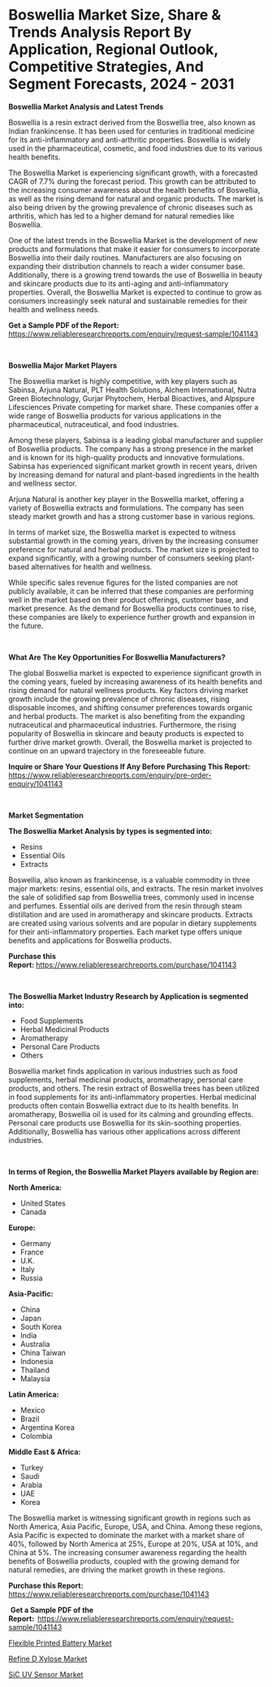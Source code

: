 <p><h1>Boswellia Market Size, Share & Trends Analysis Report By Application, Regional Outlook, Competitive Strategies, And Segment Forecasts, 2024 - 2031</h1></p><p><strong>Boswellia Market Analysis and Latest Trends</strong></p>
<p><p>Boswellia is a resin extract derived from the Boswellia tree, also known as Indian frankincense. It has been used for centuries in traditional medicine for its anti-inflammatory and anti-arthritic properties. Boswellia is widely used in the pharmaceutical, cosmetic, and food industries due to its various health benefits.</p><p>The Boswellia Market is experiencing significant growth, with a forecasted CAGR of 7.7% during the forecast period. This growth can be attributed to the increasing consumer awareness about the health benefits of Boswellia, as well as the rising demand for natural and organic products. The market is also being driven by the growing prevalence of chronic diseases such as arthritis, which has led to a higher demand for natural remedies like Boswellia.</p><p>One of the latest trends in the Boswellia Market is the development of new products and formulations that make it easier for consumers to incorporate Boswellia into their daily routines. Manufacturers are also focusing on expanding their distribution channels to reach a wider consumer base. Additionally, there is a growing trend towards the use of Boswellia in beauty and skincare products due to its anti-aging and anti-inflammatory properties. Overall, the Boswellia Market is expected to continue to grow as consumers increasingly seek natural and sustainable remedies for their health and wellness needs.</p></p>
<p><strong>Get a Sample PDF of the Report:&nbsp;</strong> <a href="https://www.reliableresearchreports.com/enquiry/request-sample/1041143">https://www.reliableresearchreports.com/enquiry/request-sample/1041143</a></p>
<p>&nbsp;</p>
<p><strong>Boswellia Major Market Players</strong></p>
<p><p>The Boswellia market is highly competitive, with key players such as Sabinsa, Arjuna Natural, PLT Health Solutions, Alchem International, Nutra Green Biotechnology, Gurjar Phytochem, Herbal Bioactives, and Alpspure Lifesciences Private competing for market share. These companies offer a wide range of Boswellia products for various applications in the pharmaceutical, nutraceutical, and food industries.</p><p>Among these players, Sabinsa is a leading global manufacturer and supplier of Boswellia products. The company has a strong presence in the market and is known for its high-quality products and innovative formulations. Sabinsa has experienced significant market growth in recent years, driven by increasing demand for natural and plant-based ingredients in the health and wellness sector.</p><p>Arjuna Natural is another key player in the Boswellia market, offering a variety of Boswellia extracts and formulations. The company has seen steady market growth and has a strong customer base in various regions. </p><p>In terms of market size, the Boswellia market is expected to witness substantial growth in the coming years, driven by the increasing consumer preference for natural and herbal products. The market size is projected to expand significantly, with a growing number of consumers seeking plant-based alternatives for health and wellness.</p><p>While specific sales revenue figures for the listed companies are not publicly available, it can be inferred that these companies are performing well in the market based on their product offerings, customer base, and market presence. As the demand for Boswellia products continues to rise, these companies are likely to experience further growth and expansion in the future.</p></p>
<p>&nbsp;</p>
<p><strong>What Are The Key Opportunities For Boswellia Manufacturers?</strong></p>
<p><p>The global Boswellia market is expected to experience significant growth in the coming years, fueled by increasing awareness of its health benefits and rising demand for natural wellness products. Key factors driving market growth include the growing prevalence of chronic diseases, rising disposable incomes, and shifting consumer preferences towards organic and herbal products. The market is also benefiting from the expanding nutraceutical and pharmaceutical industries. Furthermore, the rising popularity of Boswellia in skincare and beauty products is expected to further drive market growth. Overall, the Boswellia market is projected to continue on an upward trajectory in the foreseeable future.</p></p>
<p><strong>Inquire or Share Your Questions If Any Before Purchasing This Report:</strong> <a href="https://www.reliableresearchreports.com/enquiry/pre-order-enquiry/1041143">https://www.reliableresearchreports.com/enquiry/pre-order-enquiry/1041143</a></p>
<p>&nbsp;</p>
<p><strong>Market Segmentation</strong></p>
<p><strong>The Boswellia Market Analysis by types is segmented into:</strong></p>
<p><ul><li>Resins</li><li>Essential Oils</li><li>Extracts</li></ul></p>
<p><p>Boswellia, also known as frankincense, is a valuable commodity in three major markets: resins, essential oils, and extracts. The resin market involves the sale of solidified sap from Boswellia trees, commonly used in incense and perfumes. Essential oils are derived from the resin through steam distillation and are used in aromatherapy and skincare products. Extracts are created using various solvents and are popular in dietary supplements for their anti-inflammatory properties. Each market type offers unique benefits and applications for Boswellia products.</p></p>
<p><strong>Purchase this Report:&nbsp;</strong><a href="https://www.reliableresearchreports.com/purchase/1041143">https://www.reliableresearchreports.com/purchase/1041143</a></p>
<p>&nbsp;</p>
<p><strong>The Boswellia Market Industry Research by Application is segmented into:</strong></p>
<p><ul><li>Food Supplements</li><li>Herbal Medicinal Products</li><li>Aromatherapy</li><li>Personal Care Products</li><li>Others</li></ul></p>
<p><p>Boswellia market finds application in various industries such as food supplements, herbal medicinal products, aromatherapy, personal care products, and others. The resin extract of Boswellia trees has been utilized in food supplements for its anti-inflammatory properties. Herbal medicinal products often contain Boswellia extract due to its health benefits. In aromatherapy, Boswellia oil is used for its calming and grounding effects. Personal care products use Boswellia for its skin-soothing properties. Additionally, Boswellia has various other applications across different industries.</p></p>
<p>&nbsp;</p>
<p><strong>In terms of Region, the Boswellia Market Players available by Region are:</strong></p>
<p>
    <p> <strong> North America: </strong>
        <ul>
            <li>United States</li>
            <li>Canada</li>
        </ul>
        </p> 
    <p> <strong> Europe: </strong>
        <ul>
            <li>Germany</li>
            <li>France</li>
            <li>U.K.</li>
            <li>Italy</li>
            <li>Russia</li>
        </ul>
        </p> 
    <p> <strong> Asia-Pacific: </strong>
        <ul>
            <li>China</li>
            <li>Japan</li>
            <li>South Korea</li>
            <li>India</li>
            <li>Australia</li>
            <li>China Taiwan</li>
            <li>Indonesia</li>
            <li>Thailand</li>
            <li>Malaysia</li>
        </ul>
        </p> 
    <p> <strong> Latin America: </strong>
        <ul>
            <li>Mexico</li>
            <li>Brazil</li>
            <li>Argentina Korea</li>
            <li>Colombia</li>
        </ul>
        </p> 
    <p> <strong> Middle East & Africa: </strong>
        <ul>
            <li>Turkey</li>
            <li>Saudi</li>
            <li>Arabia</li>
            <li>UAE</li>
            <li>Korea</li>
        </ul>
    </p>
    </p>
<p><p>The Boswellia market is witnessing significant growth in regions such as North America, Asia Pacific, Europe, USA, and China. Among these regions, Asia Pacific is expected to dominate the market with a market share of 40%, followed by North America at 25%, Europe at 20%, USA at 10%, and China at 5%. The increasing consumer awareness regarding the health benefits of Boswellia products, coupled with the growing demand for natural remedies, are driving the market growth in these regions.</p></p>
<p><strong>Purchase this Report: </strong><a href="https://www.reliableresearchreports.com/purchase/1041143">https://www.reliableresearchreports.com/purchase/1041143</a></p>
<p>&nbsp;<strong>Get a Sample PDF of the Report:&nbsp;&nbsp;</strong><a href="https://www.reliableresearchreports.com/enquiry/request-sample/1041143">https://www.reliableresearchreports.com/enquiry/request-sample/1041143</a></p>
<p><strong></strong></p>
<p><p><a href="https://www.linkedin.com/pulse/flexible-printed-battery-market-size-growth-outlook-from-2024-e7ude?trackingId=2MKdPPtIYAscrx6%2F32bvkA%3D%3D">Flexible Printed Battery Market</a></p><p><a href="https://www.linkedin.com/pulse/refine-d-xylose-market-size-growth-segmentation-regional-e9fvf?trackingId=uj%2F4HhqYnegxk5ZomaIx%2BQ%3D%3D">Refine D Xylose Market</a></p><p><a href="https://www.linkedin.com/pulse/sic-uv-sensor-market-research-report-reveals-latest-trends-78lie?trackingId=6txVe4RLd8cMd4LTloWxhg%3D%3D">SiC UV Sensor Market</a></p></p>